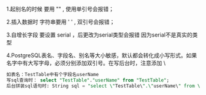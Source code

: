 1.起别名的时候 要用 "" , 使用单引号会报错；

2.插入数据时 字符串要用  ' ' , 双引号会报错；

3.自增长字段 要设置 serial ，后更改为serial类型会报错 因为serial不是真实的类型

4.PostgreSQL表名、字段名、别名等大小敏感，默认都会转化成小写形式。如果名字中有大写字母，必须分别添加双引号。在写后台时，注意添加 \

```sql
如表名：TestTable中有个字段名userName
写sql查询时： select "TestTable"."userName" from "TestTable";
后台拼装sql语句时: String sql = "select \"TestTable\".\"userName\" from \"TestTable\"";
```